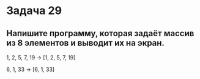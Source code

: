 # Задача 29 #

## Напишите программу, которая задаёт массив из 8 элементов и выводит их на экран. ##

1, 2, 5, 7, 19 -> [1, 2, 5, 7, 19]

6, 1, 33 -> [6, 1, 33]
